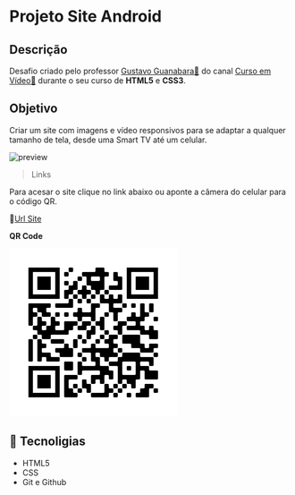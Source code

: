 # Projeto Site Android

## Descrição

Desafio criado pelo professor [Gustavo Guanabara🔗](https://github.com/gustavoguanabara) do canal [Curso em Vídeo🔗](https://www.youtube.com/c/CursoemV%C3%ADdeo) durante o seu curso de **HTML5** e **CSS3**.

## Objetivo

Criar um site com imagens e vídeo responsivos para se adaptar a qualquer tamanho de tela, desde uma Smart TV até um celular.

![preview](./.github/gif1.gif)

>Links

Para acesar o site clique no link abaixo ou aponte a câmera do celular para o código QR.

🔗[Url Site](https://edysilva27.github.io/projeto-site-android/)

**QR Code** 

![preview](./.github/frame.png)


## 🔧 Tecnoligias

- HTML5
- CSS
- Git e Github

 
